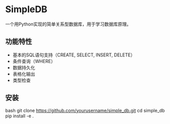 # SimpleDB

一个用Python实现的简单关系型数据库，用于学习数据库原理。

## 功能特性

- 基本的SQL语句支持（CREATE, SELECT, INSERT, DELETE）
- 条件查询（WHERE）
- 数据持久化
- 表格化输出
- 类型检查

## 安装

bash
git clone https://github.com/yourusername/simple_db.git
cd simple_db
pip install -e .
